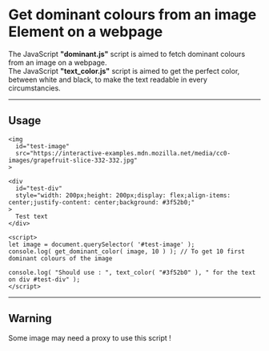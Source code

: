 # Get dominant colours from an image Element on a webpage
The JavaScript **"dominant.js"** script is aimed to fetch dominant colours from an image on a webpage.<br>
The JavaScript **"text_color.js"** script is aimed to get the perfect color, between white and black, to make the text readable in every circumstancies.

---
## Usage
```
<img
  id="test-image"
  src="https://interactive-examples.mdn.mozilla.net/media/cc0-images/grapefruit-slice-332-332.jpg"
>

<div
  id="test-div"
  style="width: 200px;height: 200px;display: flex;align-items: center;justify-content: center;background: #3f52b0;"
>
  Test text
</div>

<script>
let image = document.querySelector( '#test-image' );
console.log( get_dominant_color( image, 10 ) ); // To get 10 first dominant colours of the image

console.log( "Should use : ", text_color( "#3f52b0" ), " for the text on div #test-div" );
</script>
```

---
## Warning
Some image may need a proxy to use this script !
